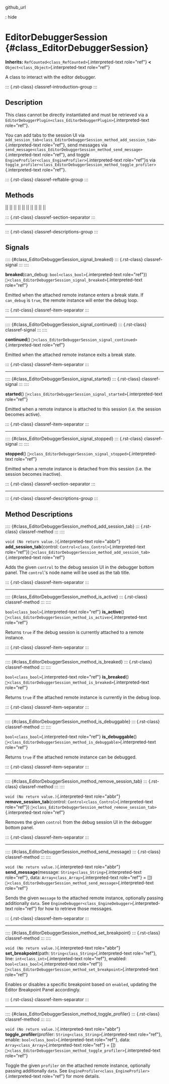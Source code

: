 github_url

:   hide

# EditorDebuggerSession {#class_EditorDebuggerSession}

**Inherits:** `RefCounted<class_RefCounted>`{.interpreted-text
role="ref"} **\<** `Object<class_Object>`{.interpreted-text role="ref"}

A class to interact with the editor debugger.

::: {.rst-class}
classref-introduction-group
:::

## Description

This class cannot be directly instantiated and must be retrieved via a
`EditorDebuggerPlugin<class_EditorDebuggerPlugin>`{.interpreted-text
role="ref"}.

You can add tabs to the session UI via
`add_session_tab<class_EditorDebuggerSession_method_add_session_tab>`{.interpreted-text
role="ref"}, send messages via
`send_message<class_EditorDebuggerSession_method_send_message>`{.interpreted-text
role="ref"}, and toggle
`EngineProfiler<class_EngineProfiler>`{.interpreted-text role="ref"}s
via
`toggle_profiler<class_EditorDebuggerSession_method_toggle_profiler>`{.interpreted-text
role="ref"}.

::: {.rst-class}
classref-reftable-group
:::

## Methods

||
||
||
||
||
||
||
||
||
||

::: {.rst-class}
classref-section-separator
:::

------------------------------------------------------------------------

::: {.rst-class}
classref-descriptions-group
:::

## Signals

:::: {#class_EditorDebuggerSession_signal_breaked}
::: {.rst-class}
classref-signal
:::
::::

**breaked**(can_debug: `bool<class_bool>`{.interpreted-text role="ref"})
`🔗<class_EditorDebuggerSession_signal_breaked>`{.interpreted-text
role="ref"}

Emitted when the attached remote instance enters a break state. If
`can_debug` is `true`, the remote instance will enter the debug loop.

::: {.rst-class}
classref-item-separator
:::

------------------------------------------------------------------------

:::: {#class_EditorDebuggerSession_signal_continued}
::: {.rst-class}
classref-signal
:::
::::

**continued**()
`🔗<class_EditorDebuggerSession_signal_continued>`{.interpreted-text
role="ref"}

Emitted when the attached remote instance exits a break state.

::: {.rst-class}
classref-item-separator
:::

------------------------------------------------------------------------

:::: {#class_EditorDebuggerSession_signal_started}
::: {.rst-class}
classref-signal
:::
::::

**started**()
`🔗<class_EditorDebuggerSession_signal_started>`{.interpreted-text
role="ref"}

Emitted when a remote instance is attached to this session (i.e. the
session becomes active).

::: {.rst-class}
classref-item-separator
:::

------------------------------------------------------------------------

:::: {#class_EditorDebuggerSession_signal_stopped}
::: {.rst-class}
classref-signal
:::
::::

**stopped**()
`🔗<class_EditorDebuggerSession_signal_stopped>`{.interpreted-text
role="ref"}

Emitted when a remote instance is detached from this session (i.e. the
session becomes inactive).

::: {.rst-class}
classref-section-separator
:::

------------------------------------------------------------------------

::: {.rst-class}
classref-descriptions-group
:::

## Method Descriptions

:::: {#class_EditorDebuggerSession_method_add_session_tab}
::: {.rst-class}
classref-method
:::
::::

`void (No return value.)`{.interpreted-text role="abbr"}
**add_session_tab**(control: `Control<class_Control>`{.interpreted-text
role="ref"})
`🔗<class_EditorDebuggerSession_method_add_session_tab>`{.interpreted-text
role="ref"}

Adds the given `control` to the debug session UI in the debugger bottom
panel. The `control`\'s node name will be used as the tab title.

::: {.rst-class}
classref-item-separator
:::

------------------------------------------------------------------------

:::: {#class_EditorDebuggerSession_method_is_active}
::: {.rst-class}
classref-method
:::
::::

`bool<class_bool>`{.interpreted-text role="ref"} **is_active**()
`🔗<class_EditorDebuggerSession_method_is_active>`{.interpreted-text
role="ref"}

Returns `true` if the debug session is currently attached to a remote
instance.

::: {.rst-class}
classref-item-separator
:::

------------------------------------------------------------------------

:::: {#class_EditorDebuggerSession_method_is_breaked}
::: {.rst-class}
classref-method
:::
::::

`bool<class_bool>`{.interpreted-text role="ref"} **is_breaked**()
`🔗<class_EditorDebuggerSession_method_is_breaked>`{.interpreted-text
role="ref"}

Returns `true` if the attached remote instance is currently in the debug
loop.

::: {.rst-class}
classref-item-separator
:::

------------------------------------------------------------------------

:::: {#class_EditorDebuggerSession_method_is_debuggable}
::: {.rst-class}
classref-method
:::
::::

`bool<class_bool>`{.interpreted-text role="ref"} **is_debuggable**()
`🔗<class_EditorDebuggerSession_method_is_debuggable>`{.interpreted-text
role="ref"}

Returns `true` if the attached remote instance can be debugged.

::: {.rst-class}
classref-item-separator
:::

------------------------------------------------------------------------

:::: {#class_EditorDebuggerSession_method_remove_session_tab}
::: {.rst-class}
classref-method
:::
::::

`void (No return value.)`{.interpreted-text role="abbr"}
**remove_session_tab**(control:
`Control<class_Control>`{.interpreted-text role="ref"})
`🔗<class_EditorDebuggerSession_method_remove_session_tab>`{.interpreted-text
role="ref"}

Removes the given `control` from the debug session UI in the debugger
bottom panel.

::: {.rst-class}
classref-item-separator
:::

------------------------------------------------------------------------

:::: {#class_EditorDebuggerSession_method_send_message}
::: {.rst-class}
classref-method
:::
::::

`void (No return value.)`{.interpreted-text role="abbr"}
**send_message**(message: `String<class_String>`{.interpreted-text
role="ref"}, data: `Array<class_Array>`{.interpreted-text role="ref"} =
\[\])
`🔗<class_EditorDebuggerSession_method_send_message>`{.interpreted-text
role="ref"}

Sends the given `message` to the attached remote instance, optionally
passing additionally `data`. See
`EngineDebugger<class_EngineDebugger>`{.interpreted-text role="ref"} for
how to retrieve those messages.

::: {.rst-class}
classref-item-separator
:::

------------------------------------------------------------------------

:::: {#class_EditorDebuggerSession_method_set_breakpoint}
::: {.rst-class}
classref-method
:::
::::

`void (No return value.)`{.interpreted-text role="abbr"}
**set_breakpoint**(path: `String<class_String>`{.interpreted-text
role="ref"}, line: `int<class_int>`{.interpreted-text role="ref"},
enabled: `bool<class_bool>`{.interpreted-text role="ref"})
`🔗<class_EditorDebuggerSession_method_set_breakpoint>`{.interpreted-text
role="ref"}

Enables or disables a specific breakpoint based on `enabled`, updating
the Editor Breakpoint Panel accordingly.

::: {.rst-class}
classref-item-separator
:::

------------------------------------------------------------------------

:::: {#class_EditorDebuggerSession_method_toggle_profiler}
::: {.rst-class}
classref-method
:::
::::

`void (No return value.)`{.interpreted-text role="abbr"}
**toggle_profiler**(profiler: `String<class_String>`{.interpreted-text
role="ref"}, enable: `bool<class_bool>`{.interpreted-text role="ref"},
data: `Array<class_Array>`{.interpreted-text role="ref"} = \[\])
`🔗<class_EditorDebuggerSession_method_toggle_profiler>`{.interpreted-text
role="ref"}

Toggle the given `profiler` on the attached remote instance, optionally
passing additionally `data`. See
`EngineProfiler<class_EngineProfiler>`{.interpreted-text role="ref"} for
more details.
